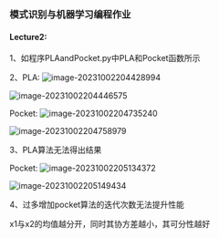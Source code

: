 ### 模式识别与机器学习编程作业

#### Lecture2:

1、如程序PLAandPocket.py中PLA和Pocket函数所示

2、PLA:						![image-20231002204428994](C:\Users\DELL\AppData\Roaming\Typora\typora-user-images\image-20231002204428994.png)

![image-20231002204446575](C:\Users\DELL\AppData\Roaming\Typora\typora-user-images\image-20231002204446575.png)

Pocket:						![image-20231002204735240](C:\Users\DELL\AppData\Roaming\Typora\typora-user-images\image-20231002204735240.png)

![image-20231002204758979](C:\Users\DELL\AppData\Roaming\Typora\typora-user-images\image-20231002204758979.png)

3、PLA算法无法得出结果

Pocket:					![image-20231002205134372](C:\Users\DELL\AppData\Roaming\Typora\typora-user-images\image-20231002205134372.png)		

![image-20231002205149434](C:\Users\DELL\AppData\Roaming\Typora\typora-user-images\image-20231002205149434.png)

4、过多增加pocket算法的迭代次数无法提升性能

x1与x2的均值越分开，同时其协方差越小，其可分性越好

